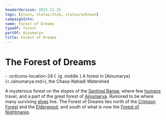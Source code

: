 ```yaml
---
headerVersion: 2023.11.25
tags: [place, status/stub, status/unknown]
campaignInfo:
name: Forest of Dreams
typeOf: forest
partOf: Ainumarya
title: Forest of Dreams
---
```

# The Forest of Dreams
<div class="grid cards ext-narrow-margin ext-one-column" markdown>
-    :octicons-location-24:{ .lg .middle } A forest in [Ainumarya](<./ainumarya.md>), the Chasa-Nahadi Watershed  
</div>


A mysterious forest on the slopes of the [Sentinel Range](<../sentinel-range/sentinel-range.md>), where few [humans](<../../species/humans/humans.md>) travel, and a part of the great forest of [Ainumarya](<./ainumarya.md>). Rumored to be where many surviving [elves](<../../species/children-of-the-embodied-gods/elves/elves.md>) live. The Forest of Dreams lies north of the [Crimson Forest](<./crimson-forest.md>) and the [Elderwood](<./elderwood.md>), and south of what is now the [Forest of Nightmares](<../far-north/forest-of-nightmares.md>). 
